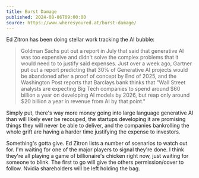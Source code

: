 ```yaml
---
title: Burst Damage
published: 2024-08-06T09:00:00
source: https://www.wheresyoured.at/burst-damage/
---
```


Ed Zitron has been doing stellar work tracking the AI bubble:

> Goldman Sachs put out a report in July that said that generative AI was too expensive and didn't
> solve the complex problems that it would need to to justify said expenses. Just over a week ago,
> Gartner put out a report predicting that 30% of Generative AI projects would be abandoned after a
> proof of concept by End of 2025, and the Washington Post reports that Barclays bank thinks that
> "Wall Street analysts are expecting Big Tech companies to spend around $60 billion a year on developing
> AI models by 2026, but reap only around $20 billion a year in revenue from AI by that point."

Simply put, there's way more money going into large language generative AI than will likely ever be
recouped, the startups developing it are promising things they will never be able to deliver, and
the companies bankrolling the whole grift are having a harder time justifying the expense to investors.

Something's gotta give. Ed Zitron lists a number of scenarios to watch out for. I'm waiting for
one of the major players to signal they're done. I think they're all playing a game of billionaire's
chicken right now, just waiting for someone to blink. The first to go will give the others
permission/cover to follow. Nvidia shareholders will be left holding the bag.
